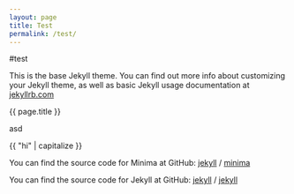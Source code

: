 ```yaml
---
layout: page
title: Test
permalink: /test/
---
```

#test

This is the base Jekyll theme. You can find out more info about customizing your Jekyll theme, as well as basic Jekyll usage documentation at [jekyllrb.com](https://jekyllrb.com/)

{{ page.title }}

asd

{{ "hi" | capitalize }}


You can find the source code for Minima at GitHub:
[jekyll][jekyll-organization] /
[minima](https://github.com/jekyll/minima)

You can find the source code for Jekyll at GitHub:
[jekyll][jekyll-organization] /
[jekyll](https://github.com/jekyll/jekyll)


[jekyll-organization]: https://github.com/jekyll
